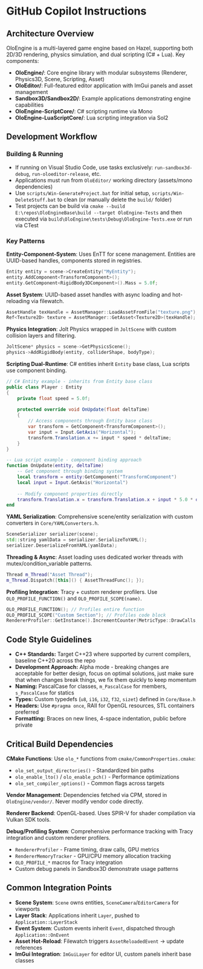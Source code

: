 # GitHub Copilot Instructions

## Architecture Overview

OloEngine is a multi-layered game engine based on Hazel, supporting both 2D/3D rendering, physics simulation, and dual scripting (C# + Lua). Key components:

- **OloEngine/**: Core engine library with modular subsystems (Renderer, Physics3D, Scene, Scripting, Asset)
- **OloEditor/**: Full-featured editor application with ImGui panels and asset management
- **Sandbox3D/Sandbox2D/**: Example applications demonstrating engine capabilities
- **OloEngine-ScriptCore/**: C# scripting runtime via Mono
- **OloEngine-LuaScriptCore/**: Lua scripting integration via Sol2

## Development Workflow

### Building & Running
- If running on Visual Studio Code, use tasks exclusively: `run-sandbox3d-debug`, `run-oloeditor-release`, etc.
- Applications must run from `OloEditor/` working directory (assets/mono dependencies)
- Use `scripts/Win-GenerateProject.bat` for initial setup, `scripts/Win-DeleteStuff.bat` to clean (or manually delete the `build/` folder)
- Test projects can be build via `cmake --build E:\repos\OloEngineBase\build --target OloEngine-Tests` and then executed via `build\OloEngine\tests\Debug\OloEngine-Tests.exe` or run via CTest

### Key Patterns

**Entity-Component-System**: Uses EnTT for scene management. Entities are UUID-based handles, components stored in registries.
```cpp
Entity entity = scene->CreateEntity("MyEntity");
entity.AddComponent<TransformComponent>();
entity.GetComponent<RigidBody3DComponent>().Mass = 5.0f;
```

**Asset System**: UUID-based asset handles with async loading and hot-reloading via filewatch.
```cpp
AssetHandle texHandle = AssetManager::LoadAssetFromFile("texture.png");
Ref<Texture2D> texture = AssetManager::GetAsset<Texture2D>(texHandle);
```

**Physics Integration**: Jolt Physics wrapped in `JoltScene` with custom collision layers and filtering.
```cpp
JoltScene* physics = scene->GetPhysicsScene();
physics->AddRigidBody(entity, colliderShape, bodyType);
```

**Scripting Dual-Runtime**: C# entities inherit `Entity` base class, Lua scripts use component binding.

```csharp
// C# Entity example - inherits from Entity base class
public class Player : Entity
{
    private float speed = 5.0f;
    
    protected override void OnUpdate(float deltaTime)
    {
        // Access components through Entity base class
        var transform = GetComponent<TransformComponent>();
        var input = Input.GetAxis("Horizontal");
        transform.Translation.x += input * speed * deltaTime;
    }
}
```

```lua
-- Lua script example - component binding approach
function OnUpdate(entity, deltaTime)
    -- Get component through binding system
    local transform = entity:GetComponent("TransformComponent")
    local input = Input.GetAxis("Horizontal")
    
    -- Modify component properties directly
    transform.Translation.x = transform.Translation.x + input * 5.0 * deltaTime
end
```

**YAML Serialization**: Comprehensive scene/entity serialization with custom converters in `Core/YAMLConverters.h`.
```cpp
SceneSerializer serializer(scene);
std::string yamlData = serializer.SerializeToYAML();
serializer.DeserializeFromYAML(yamlData);
```

**Threading & Async**: Asset loading uses dedicated worker threads with mutex/condition_variable patterns.
```cpp
Thread m_Thread("Asset Thread");
m_Thread.Dispatch([this]() { AssetThreadFunc(); });
```

**Profiling Integration**: Tracy + custom renderer profilers. Use `OLO_PROFILE_FUNCTION()` and `OLO_PROFILE_SCOPE(name)`.
```cpp
OLO_PROFILE_FUNCTION(); // Profiles entire function
OLO_PROFILE_SCOPE("Custom Section"); // Profiles code block
RendererProfiler::GetInstance().IncrementCounter(MetricType::DrawCalls, 1);
```

## Code Style Guidelines

- **C++ Standards:** Target C++23 where supported by current compilers, baseline C++20 across the repo
- **Development Approach:** Alpha mode - breaking changes are acceptable for better design, focus on optimal solutions, just make sure that when changes break things, we fix them quickly to keep momentum
- **Naming:** PascalCase for classes, `m_PascalCase` for members, `s_PascalCase` for statics
- **Types:** Custom typedefs (`u8`, `i16`, `i32`, `f32`, `sizet`) defined in `Core/Base.h`
- **Headers:** Use `#pragma once`, RAII for OpenGL resources, STL containers preferred
- **Formatting:** Braces on new lines, 4-space indentation, public before private

## Critical Build Dependencies

**CMake Functions**: Use `olo_*` functions from `cmake/CommonProperties.cmake`:
- `olo_set_output_directories()` - Standardized bin paths  
- `olo_enable_lto()` / `olo_enable_pch()` - Performance optimizations
- `olo_set_compiler_options()` - Common flags across targets

**Vendor Management**: Dependencies fetched via CPM, stored in `OloEngine/vendor/`. Never modify vendor code directly.

**Renderer Backend**: OpenGL-based. Uses SPIR-V for shader compilation via Vulkan SDK tools.

**Debug/Profiling System**: Comprehensive performance tracking with Tracy integration and custom renderer profilers.
- `RendererProfiler` - Frame timing, draw calls, GPU metrics
- `RendererMemoryTracker` - GPU/CPU memory allocation tracking
- `OLO_PROFILE_*` macros for Tracy integration
- Custom debug panels in Sandbox3D demonstrate usage patterns

## Common Integration Points

- **Scene System**: `Scene` owns entities, `SceneCamera`/`EditorCamera` for viewports
- **Layer Stack**: Applications inherit `Layer`, pushed to `Application::LayerStack`  
- **Event System**: Custom events inherit `Event`, dispatched through `Application::OnEvent`
- **Asset Hot-Reload**: Filewatch triggers `AssetReloadedEvent` → update references
- **ImGui Integration**: `ImGuiLayer` for editor UI, custom panels inherit base classes
